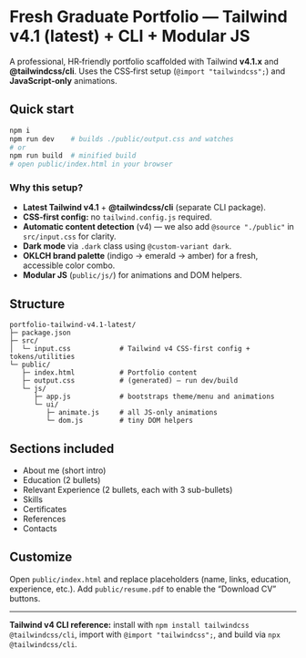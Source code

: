 # Fresh Graduate Portfolio — Tailwind **v4.1 (latest)** + CLI + Modular JS

A professional, HR‑friendly portfolio scaffolded with Tailwind **v4.1.x** and **@tailwindcss/cli**. Uses the CSS‑first setup (`@import "tailwindcss";`) and **JavaScript‑only** animations.

## Quick start

```bash
npm i
npm run dev    # builds ./public/output.css and watches
# or
npm run build  # minified build
# open public/index.html in your browser
```

### Why this setup?
- **Latest Tailwind v4.1** + **@tailwindcss/cli** (separate CLI package).
- **CSS‑first config:** no `tailwind.config.js` required.
- **Automatic content detection** (v4) — we also add `@source "./public"` in `src/input.css` for clarity.
- **Dark mode** via `.dark` class using `@custom-variant dark`.
- **OKLCH brand palette** (indigo → emerald → amber) for a fresh, accessible color combo.
- **Modular JS** (`public/js/`) for animations and DOM helpers.

## Structure

```
portfolio-tailwind-v4.1-latest/
├─ package.json
├─ src/
│  └─ input.css            # Tailwind v4 CSS-first config + tokens/utilities
└─ public/
   ├─ index.html           # Portfolio content
   ├─ output.css           # (generated) — run dev/build
   └─ js/
      ├─ app.js            # bootstraps theme/menu and animations
      └─ ui/
         ├─ animate.js     # all JS-only animations
         └─ dom.js         # tiny DOM helpers
```

## Sections included
- About me (short intro)
- Education (2 bullets)
- Relevant Experience (2 bullets, each with 3 sub-bullets)
- Skills
- Certificates
- References
- Contacts

## Customize
Open `public/index.html` and replace placeholders (name, links, education, experience, etc.). Add `public/resume.pdf` to enable the “Download CV” buttons.

---

**Tailwind v4 CLI reference:** install with `npm install tailwindcss @tailwindcss/cli`, import with `@import "tailwindcss";`, and build via `npx @tailwindcss/cli`.
